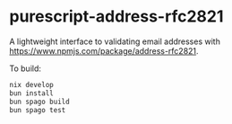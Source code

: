 # purescript-address-rfc2821

A lightweight interface to validating email addresses with
https://www.npmjs.com/package/address-rfc2821.

To build:
```sh
nix develop
bun install
bun spago build
bun spago test
```
